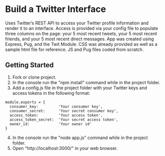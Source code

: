# Build a Twitter Interface

Uses Twitter’s REST API to access your Twitter profile information and render it to an interface. Access is provided via your config file to populate three columns on the page: your 5 most recent tweets, your 5 most recent friends, and your 5 most recent direct messages. App was created using Express, Pug, and the Twit Module. CSS was already provided as well as a sample html file for reference. JS and Pug files coded from scratch.

## Getting Started

1. Fork or clone project.
2. In the console run the "npm install" command while in the project folder.
3. Add a config.js file in the project folder with your Twitter keys and access tokens in the following format:
```
module.exports = {
  consumer_key:         'Your consumer key',
  consumer_secret:      'Your secret consumer key',
  access_token:         'Your access token',
  access_token_secret:  'Your secret access token',
  owner_id:             'Your owner id'
}
```
4. In the console run the "node app.js" command while in the project folder.
5. Open "http://localhost:3000/" in your web browser.